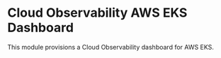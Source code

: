 # Cloud Observability AWS EKS Dashboard

This module provisions a Cloud Observability dashboard for AWS EKS.
